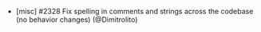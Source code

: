 - [misc] \#2328 Fix spelling in comments and strings across the codebase (no behavior changes) (@Dimitrolito)

